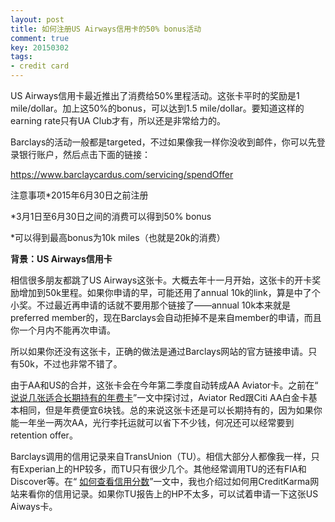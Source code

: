 ```yaml
---
layout: post
title: 如何注册US Airways信用卡的50% bonus活动
comment: true
key: 20150302
tags:
- credit card
---
```


US Airways信用卡最近推出了消费给50%里程活动。这张卡平时的奖励是1 mile/dollar。加上这50%的bonus，可以达到1.5 mile/dollar。要知道这样的earning rate只有UA Club才有，所以还是非常给力的。

Barclays的活动一般都是targeted，不过如果像我一样你没收到邮件，你可以先登录银行账户，然后点击下面的链接：

https://www.barclaycardus.com/servicing/spendOffer

注意事项*2015年6月30日之前注册

	
*3月1日至6月30日之间的消费可以得到50% bonus

	
*可以得到最高bonus为10k miles（也就是20k的消费）

**背景：US Airways信用卡**

相信很多朋友都跳了US Airways这张卡。大概去年十一月开始，这张卡的开卡奖励增加到50k里程。如果你申请的早，可能还用了annual 10k的link，算是中了个小奖。不过最近再申请的话就不要用那个链接了——annual 10k本来就是preferred member的，现在Barclays会自动拒掉不是来自member的申请，而且你一个月内不能再次申请。

所以如果你还没有这张卡，正确的做法是通过Barclays网站的官方链接申请。只有50k，不过也非常不错了。

由于AA和US的合并，这张卡会在今年第二季度自动转成AA Aviator卡。之前在“
[说说几张适合长期持有的年费卡](https://willguxy.wordpress.com/2015/02/12/%E8%AF%B4%E8%AF%B4%E5%87%A0%E5%BC%A0%E9%80%82%E5%90%88%E9%95%BF%E6%9C%9F%E6%8C%81%E6%9C%89%E7%9A%84%E5%B9%B4%E8%B4%B9%E5%8D%A1/)”一文中探讨过，Aviator Red跟Citi AA白金卡基本相同，但是年费便宜6块钱。总的来说这张卡还是可以长期持有的，因为如果你能一年坐一两次AA，光行李托运就可以省下不少钱，何况还可以经常要到retention offer。

Barclays调用的信用记录来自TransUnion（TU）。相信大部分人都像我一样，只有Experian上的HP较多，而TU只有很少几个。其他经常调用TU的还有FIA和Discover等。在“
[如何查看信用分数](https://willguxy.wordpress.com/%E6%9F%A5%E7%9C%8B%E4%BF%A1%E7%94%A8%E5%88%86%E6%95%B0/)”一文中，我也介绍过如何用CreditKarma网站来看你的信用记录。如果你TU报告上的HP不太多，可以试着申请一下这张US Aiways卡。